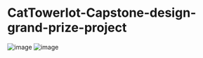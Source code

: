 # CatTowerIot-Capstone-design-grand-prize-project

![image](https://user-images.githubusercontent.com/58325946/199742046-0ff5da96-e917-4e7a-aee4-311ad8c245b7.png)
![image](https://user-images.githubusercontent.com/58325946/199742217-0e6c4a95-576f-49b8-a4e6-b70d1517d05f.png)
